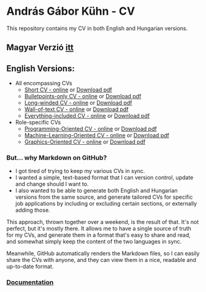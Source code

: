 # András Gábor Kühn - CV

This repository contains my CV in both English and Hungarian versions.

## Magyar Verzió [itt](READMEHUN.md)

## English Versions:

* All encompassing CVs
    * [Short CV - online](generated/short_output_en.md)
      or [Download pdf](https://github.com/kuhnandrasgabor/CV/raw/main/generated/short_output_en.pdf)
    * [Bulletpoints-only CV - online](generated/bulletpoints-only_output_en.md)
      or [Download pdf](https://github.com/kuhnandrasgabor/CV/raw/main/generated/bulletpoints-only_output_en.pdf)
    * [Long-winded CV - online](generated/long-winded_output_en.md)
      or [Download pdf](https://github.com/kuhnandrasgabor/CV/raw/main/generated/long-winded_output_en.pdf)
    * [Wall-of-text CV - online](generated/wall-of-text_output_en.md)
      or [Download pdf](https://github.com/kuhnandrasgabor/CV/raw/main/generated/wall-of-text_output_en.pdf)
    * [Everything-included CV - online](generated/everything-included_output_en.md)
      or [Download pdf](https://github.com/kuhnandrasgabor/CV/raw/main/generated/everything-included_output_en.pdf)
* Role-specific CVs
    * [Programming-Oriented CV - online](generated/programming-oriented_output_en.md)
      or [Download pdf](https://github.com/kuhnandrasgabor/CV/raw/main/generated/programming-oriented_output_en.pdf)
    * [Machine-Learning-Oriented CV - online](generated/machine-learning-oriented_output_en.md)
      or [Download pdf](https://github.com/kuhnandrasgabor/CV/raw/main/generated/machine-learning-oriented_output_en.pdf)
    * [Graphics-Oriented CV - online](generated/graphics-oriented_output_en.md)
      or [Download pdf](https://github.com/kuhnandrasgabor/CV/raw/main/generated/graphics-oriented_output_en.pdf)

### But... why Markdown on GitHub?

* I got tired of trying to keep my various CVs in sync.
* I wanted a simple, text-based format that I can version control, update and change should I want to.
* I also wanted to be able to generate both English and Hungarian versions from the same source, and generate tailored
  CVs for specific job applications by including or excluding certain sections, or externally adding those.

This approach, thrown together over a weekend, is the result of that. It's not perfect, but it's mostly there.
It allows me to have a single source of truth for my CVs, and generate them in a format that's easy to share and read,
and somewhat simply keep the content of the two languages in sync.

Meanwhile, GitHub automatically renders the Markdown files, so I can easily share the CVs with anyone, and they can view
them in a nice, readable and up-to-date format.

### [Documentation](docs.md)